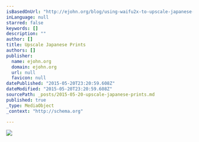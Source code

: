 ```yaml
---
isBasedOnUrl: "http://ejohn.org/blog/using-waifu2x-to-upscale-japanese-prints/"
inLanguage: null
starred: false
keywords: []
description: ""
author: []
title: Upscale Japanese Prints
authors: []
publisher:
  name: ejohn.org
  domain: ejohn.org
  url: null
  favicon: null
datePublished: "2015-05-20T23:20:59.608Z"
dateModified: "2015-05-20T23:20:59.608Z"
sourcePath: _posts/2015-05-20-upscale-japanese-prints.md
published: true
_type: MediaObject
_context: "http://schema.org"

---
```

![](http://i0.wp.com/data.ukiyo-e.org/mfa/scaled/sc165440.jpg)